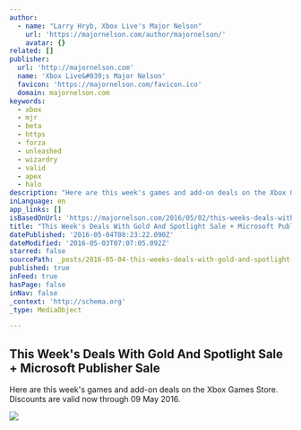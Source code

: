 ```yaml
---
author:
  - name: "Larry Hryb, Xbox Live's Major Nelson"
    url: 'https://majornelson.com/author/majornelson/'
    avatar: {}
related: []
publisher:
  url: 'http://majornelson.com'
  name: 'Xbox Live&#039;s Major Nelson'
  favicon: 'https://majornelson.com/favicon.ico'
  domain: majornelson.com
keywords:
  - xbox
  - mjr
  - beta
  - https
  - forza
  - unleashed
  - wizardry
  - valid
  - apex
  - halo
description: "Here are this week's games and add-on deals on the Xbox Games Store. Discounts are valid now through 09 May 2016."
inLanguage: en
app_links: []
isBasedOnUrl: 'https://majornelson.com/2016/05/02/this-weeks-deals-with-gold-and-spotlight-sale-microsoft-publisher-sale/'
title: "This Week's Deals With Gold And Spotlight Sale + Microsoft Publisher Sale"
datePublished: '2016-05-04T08:23:22.090Z'
dateModified: '2016-05-03T07:07:05.092Z'
starred: false
sourcePath: _posts/2016-05-04-this-weeks-deals-with-gold-and-spotlight-sale-microsoft-p.md
published: true
inFeed: true
hasPage: false
inNav: false
_context: 'http://schema.org'
_type: MediaObject

---
```

<article style=""><h1>This Week's Deals With Gold And Spotlight Sale + Microsoft Publisher Sale</h1><p>Here are this week's games and add-on deals on the Xbox Games Store. Discounts are valid now through 09 May 2016.</p><img src="https://images-eds-ssl.xboxlive.com/image?url=8Oaj9Ryq1G1_p3lLnXlsaZgGzAie6Mnu24_PawYuDYIoH77pJ.X5Z.MqQPibUVTcntgiBzp3i6cPqu87FG3xaE4sEmA2u5zKcdwK8sqH2kUbja4H4gJ.sAcf.eI1eQ5MLUo2A0JxkMG8CV.lw4QFuLmDobrfxpUS_ooTI8m6ftghHFEgKHX4BZudHtNIIcBPZnz8nD8PsAiXu3dh4cbwiHTwEr9rbNRNOJFs_Zf0wPY-&amp;format=png&amp;h=294&amp;w=215" /></article>